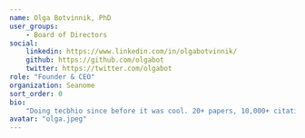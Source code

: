```yaml
---
name: Olga Botvinnik, PhD
user_groups:
    - Board of Directors
social:
    linkedin: https://www.linkedin.com/in/olgabotvinnik/
    github: https://github.com/olgabot
    twitter: https://twitter.com/olgabot
role: "Founder & CEO"
organization: Seanome
sort_order: 0
bio:
    "Doing tecbhio since before it was cool. 20+ papers, 10,000+ citations. MIT, Broad Institute, CZ Biohub, Arcadia, Bridge Bio."
avatar: "olga.jpeg"
---
```



